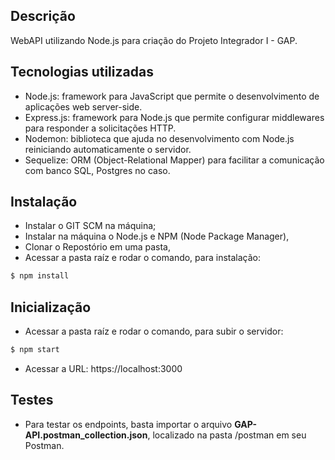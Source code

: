 ## Descrição
WebAPI utilizando Node.js para criação do Projeto Integrador I - GAP.

## Tecnologias utilizadas

- Node.js: framework para JavaScript que permite o desenvolvimento de aplicações web server-side.
- Express.js: framework para Node.js que permite configurar middlewares para responder a solicitações HTTP.
- Nodemon: biblioteca que ajuda no desenvolvimento com Node.js reiniciando automaticamente o servidor.
- Sequelize: ORM (Object-Relational Mapper) para facilitar a comunicação com banco SQL, Postgres no caso.

## Instalação

- Instalar o GIT SCM na máquina;
- Instalar na máquina o Node.js e NPM (Node Package Manager),
- Clonar o Repostório em uma pasta,
- Acessar a pasta raíz e rodar o comando, para instalação:
 ```bash
$ npm install
```

## Inicialização

- Acessar a pasta raíz e rodar o comando, para subir o servidor:
 ```bash
$ npm start
```
- Acessar a URL: https://localhost:3000

## Testes

- Para testar os endpoints, basta importar o arquivo **GAP-API.postman_collection.json**, localizado na pasta /postman em seu Postman.
